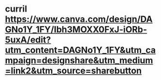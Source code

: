 # curril     https://www.canva.com/design/DAGNo1Y_1FY/Ibh3MOXX0FxJ-iORb-5uxA/edit?utm_content=DAGNo1Y_1FY&utm_campaign=designshare&utm_medium=link2&utm_source=sharebutton
